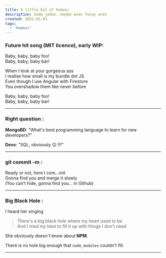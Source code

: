 ```yaml
---
title: A little bit of humour
description: Some jokes, maybe even funny ones
created: 2021-01-01
tags:
  - 'Humour'
---
```


### Future hit song (MIT licence), early WIP:

Baby, baby, baby foo!\
Baby, baby, baby bar!

When I look at your gorgeous ass\
I realise how small is my bundle dot JS\
Even though I use Angular with Firestore\
You overshadow them like never before

Baby, baby, baby foo!\
Baby, baby, baby bar!

---

### Right question :

**MongoBD**: "What's best programming language to learn for new developers?"

**Devs**: "SQL, obviously 😉 !!!"

---

### git commit -m :

Ready or not, here I com...mit\
Gonna find you and merge it slowly\
(You can’t hide, gonna find you… in Github)

---

### Big Black Hole :

I heard her singing

> There's a big black hole where my heart used to be\
> And I tried my best to fill it up with things I don't need

She obviously doesn't know about **NPM**.

There is no hole big enough that `node_modules` couldn't fill.

---
